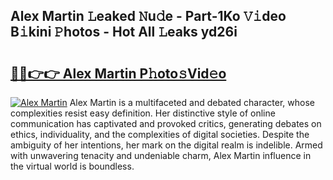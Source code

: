 ## Alex Martin 𝙻eaked 𝙽u𝚍e - Part-1Ko 𝚅𝚒deo B𝚒kini 𝙿hotos - Hot All 𝙻eaks yd26i

# <h2><a href="http://ld44t3b.urlbe.top/?page=Alex+Martin">🔗🔗👉👉 Alex Martin P𝚑oto𝚜Vid𝚎o</a></h2>

[![Alex Martin](https://i.imgur.com/eBuTRDB.gif)](http://ld44t3b.urlbe.top/?page=Alex+Martin)
Alex Martin is a multifaceted and debated character, whose complexities resist easy definition. Her distinctive style of online communication has captivated and provoked critics, generating debates on ethics, individuality, and the complexities of digital societies. Despite the ambiguity of her intentions, her mark on the digital realm is indelible. Armed with unwavering tenacity and undeniable charm, Alex Martin influence in the virtual world is boundless.
